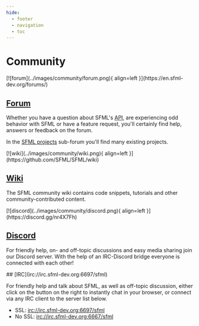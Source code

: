 ```yaml
---
hide:
  - footer
  - navigation
  - toc
---
```


# Community

<div markdown="1" class="section">
[![forum](../images/community/forum.png){ align=left }](https://en.sfml-dev.org/forums/)

## [Forum](https://en.sfml-dev.org/forums/)

Whether you have a question about SFML's [API](https://www.sfml-dev.org/learn/ "Go to the learn page"), are experiencing odd behavior with SFML or have a feature request, you'll certainly find help, answers or feedback on the forum.

In the [SFML projects](https://en.sfml-dev.org/forums/index.php?board=10.0 "Go to the 'SFML projects' sub-forum") sub-forum you'll find many existing projects.
</div>

<div markdown="1" class="section">
[![wiki](../images/community/wiki.png){ align=left }](https://github.com/SFML/SFML/wiki)

## [Wiki](https://github.com/SFML/SFML/wiki)

The SFML community wiki contains code snippets, tutorials and other community-contributed content.
</div>

<div markdown="1" class="section">
[![discord](../images/community/discord.png){ align=left }](https://discord.gg/nr4X7Fh)

## [Discord](https://discord.gg/nr4X7Fh)

For friendly help, on- and off-topic discussions and easy media sharing join our Discord server. With the help of an IRC-Discord bridge everyone is connected with each other!
</div>

<div markdown="1" class="section">
## [IRC](irc://irc.sfml-dev.org:6697/sfml)

For friendly help and talk about SFML, as well as off-topic discussion, either click on the button on the right to instantly chat in your browser, or connect via any IRC client to the server list below.

- SSL: [irc://irc.sfml-dev.org:6697/sfml](irc://irc.sfml-dev.org:6697/sfml "Open an IRC client with the SSL port")
- No SSL: [irc://irc.sfml-dev.org:6667/sfml](irc://irc.sfml-dev.org:6667/sfml "Open an IRC client with the none-SSL port")
</div>